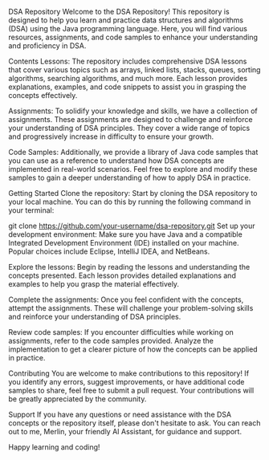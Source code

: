 DSA Repository
Welcome to the DSA Repository! This repository is designed to help you learn and practice data structures and algorithms (DSA) using the Java programming language. Here, you will find various resources, assignments, and code samples to enhance your understanding and proficiency in DSA.

Contents
Lessons: The repository includes comprehensive DSA lessons that cover various topics such as arrays, linked lists, stacks, queues, sorting algorithms, searching algorithms, and much more. Each lesson provides explanations, examples, and code snippets to assist you in grasping the concepts effectively.

Assignments: To solidify your knowledge and skills, we have a collection of assignments. These assignments are designed to challenge and reinforce your understanding of DSA principles. They cover a wide range of topics and progressively increase in difficulty to ensure your growth.

Code Samples: Additionally, we provide a library of Java code samples that you can use as a reference to understand how DSA concepts are implemented in real-world scenarios. Feel free to explore and modify these samples to gain a deeper understanding of how to apply DSA in practice.

Getting Started
Clone the repository: Start by cloning the DSA repository to your local machine. You can do this by running the following command in your terminal:


git clone https://github.com/your-username/dsa-repository.git
Set up your development environment: Make sure you have Java and a compatible Integrated Development Environment (IDE) installed on your machine. Popular choices include Eclipse, IntelliJ IDEA, and NetBeans.

Explore the lessons: Begin by reading the lessons and understanding the concepts presented. Each lesson provides detailed explanations and examples to help you grasp the material effectively.

Complete the assignments: Once you feel confident with the concepts, attempt the assignments. These will challenge your problem-solving skills and reinforce your understanding of DSA principles.

Review code samples: If you encounter difficulties while working on assignments, refer to the code samples provided. Analyze the implementation to get a clearer picture of how the concepts can be applied in practice.

Contributing
You are welcome to make contributions to this repository! If you identify any errors, suggest improvements, or have additional code samples to share, feel free to submit a pull request. Your contributions will be greatly appreciated by the community.

Support
If you have any questions or need assistance with the DSA concepts or the repository itself, please don't hesitate to ask. You can reach out to me, Merlin, your friendly AI Assistant, for guidance and support.

Happy learning and coding!

